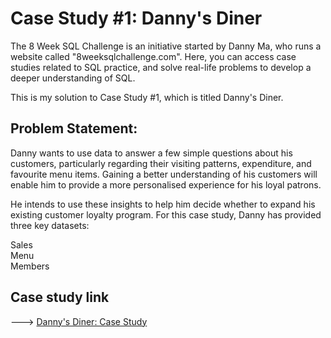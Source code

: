 # Case Study #1: Danny's Diner

The 8 Week SQL Challenge is an initiative started by Danny Ma, who runs a website called "8weeksqlchallenge.com". Here, you can access case studies related to SQL practice, and solve real-life problems to develop a deeper understanding of SQL.

This is my solution to Case Study #1, which is titled Danny's Diner.

## Problem Statement:

Danny wants to use data to answer a few simple questions about his customers, particularly regarding their visiting patterns, expenditure, and favourite menu items. Gaining a better understanding of his customers will enable him to provide a more personalised experience for his loyal patrons.

He intends to use these insights to help him decide whether to expand his existing customer loyalty program. For this case study, Danny has provided three key datasets:

Sales </br>
Menu </br>
Members </br>

## Case study link 
---> [Danny's Diner: Case Study](https://8weeksqlchallenge.com/case-study-1/)
